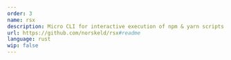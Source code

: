 ```yaml
---
order: 3
name: rsx
description: Micro CLI for interactive execution of npm & yarn scripts
url: https://github.com/norskeld/rsx#readme
language: rust
wip: false
---
```

